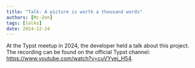 ```yaml
---
title: "Talk: A picture is worth a thousand words"
authors: [Mc-Zen]
tags: [talks]
date: 2024-12-24
---
```


At the Typst meetup in 2024, the developer held a talk about this project. The recording can be found on the official Typst channel: https://www.youtube.com/watch?v=cuVYyej_H54. 